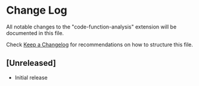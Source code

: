 # Change Log

All notable changes to the "code-function-analysis" extension will be documented in this file.

Check [Keep a Changelog](http://keepachangelog.com/) for recommendations on how to structure this file.

## [Unreleased]

- Initial release